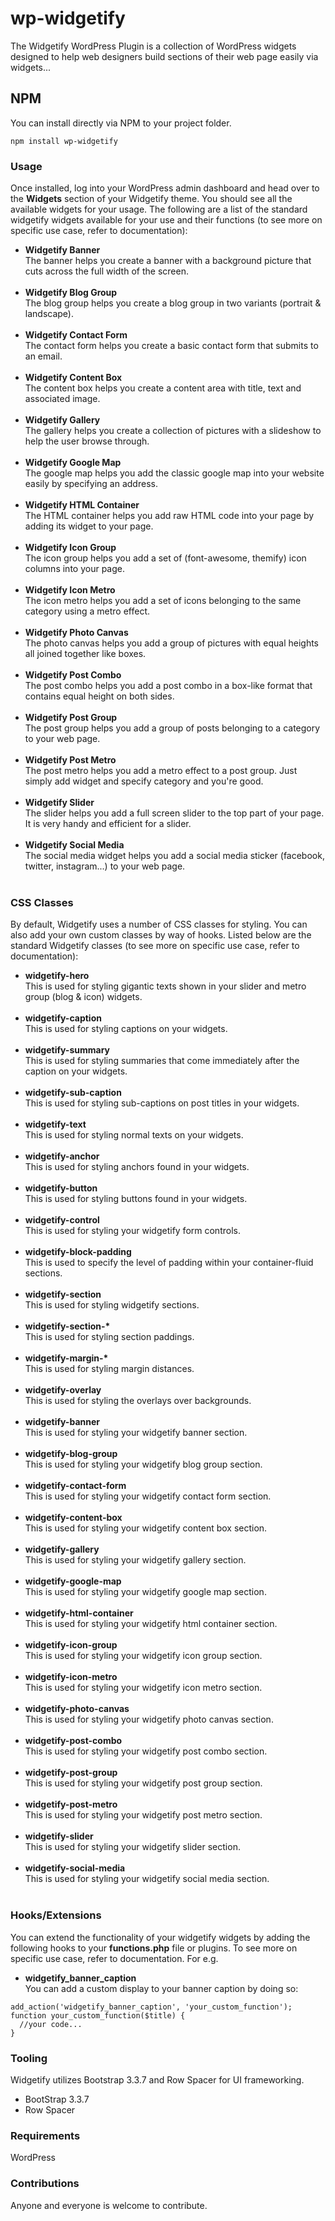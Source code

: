# wp-widgetify
The Widgetify WordPress Plugin is a collection of WordPress widgets designed to help web designers build sections of their web page easily via widgets...

## NPM
You can install directly via NPM to your project folder.
```
npm install wp-widgetify
``` 

### Usage
Once installed, log into your WordPress admin dashboard and head over to the **Widgets** section of your Widgetify theme. You should see all the available widgets for your usage. The following are a list of the standard widgetify widgets available for your use and their functions (to see more on specific use case, refer to documentation):
<ul>
  <li>
    <strong>Widgetify Banner</strong><br/>
    The banner helps you create a banner with a background picture that cuts across the full width of the screen.
  </li><br/>
  <li>
    <strong>Widgetify Blog Group</strong><br/>
    The blog group helps you create a blog group in two variants (portrait & landscape).
  </li><br/>
  <li>
    <strong>Widgetify Contact Form</strong><br/>
    The contact form helps you create a basic contact form that submits to an email.
  </li><br/>
  <li>
    <strong>Widgetify Content Box</strong><br/>
    The content box helps you create a content area with title, text and associated image.
  </li><br/>
  <li>
    <strong>Widgetify Gallery</strong><br/>
    The gallery helps you create a collection of pictures with a slideshow to help the user browse through.
  </li><br/>
  <li>
    <strong>Widgetify Google Map</strong><br/>
    The google map helps you add the classic google map into your website easily by specifying an address.
  </li><br/>
  <li>
    <strong>Widgetify HTML Container</strong><br/>
    The HTML container helps you add raw HTML code into your page by adding its widget to your page.
  </li><br/>
  <li>
    <strong>Widgetify Icon Group</strong><br/>
    The icon group helps you add a set of (font-awesome, themify) icon columns into your page.
  </li><br/>
  <li>
    <strong>Widgetify Icon Metro</strong><br/>
    The icon metro helps you add a set of icons belonging to the same category using a metro effect.
  </li><br/>
  <li>
    <strong>Widgetify Photo Canvas</strong><br/>
    The photo canvas helps you add a group of pictures with equal heights all joined together like boxes.
  </li><br/>
  <li>
    <strong>Widgetify Post Combo</strong><br/>
    The post combo helps you add a post combo in a box-like format that contains equal height on both sides.
  </li><br/>
  <li>
    <strong>Widgetify Post Group</strong><br/>
    The post group helps you add a group of posts belonging to a category to your web page.
  </li><br/>
  <li>
    <strong>Widgetify Post Metro</strong><br/>
    The post metro helps you add a metro effect to a post group. Just simply add widget and specify category and you're good.
  </li><br/>
  <li>
    <strong>Widgetify Slider</strong><br/>
    The slider helps you add a full screen slider to the top part of your page. It is very handy and efficient for a slider.
  </li><br/>
  <li>
     <strong>Widgetify Social Media</strong><br/>
     The social media widget helps you add a social media sticker (facebook, twitter, instagram...) to your web page.
  </li><br/>
</ul>

### CSS Classes
By default, Widgetify uses a number of CSS classes for styling. You can also add your own custom classes by way of hooks. Listed below are the standard Widgetify classes (to see more on specific use case, refer to documentation):
<ul>
  <li>
    <strong>widgetify-hero</strong><br/>
    This is used for styling gigantic texts shown in your slider and metro group (blog & icon) widgets.
  </li><br/>
  <li>
    <strong>widgetify-caption</strong><br/>
    This is used for styling captions on your widgets.
  </li><br/>
  <li>
    <strong>widgetify-summary</strong><br/>
    This is used for styling summaries that come immediately after the caption on your widgets.
  </li><br/>
  <li>
    <strong>widgetify-sub-caption</strong><br/>
    This is used for styling sub-captions on post titles in your widgets.
  </li><br/>
  <li>
    <strong>widgetify-text</strong><br/>
    This is used for styling normal texts on your widgets.
  </li><br/>
  <li>
    <strong>widgetify-anchor</strong><br/>
    This is used for styling anchors found in your widgets.
  </li><br/>
  <li>
    <strong>widgetify-button</strong><br/>
    This is used for styling buttons found in your widgets.
  </li><br/>
  <li>
    <strong>widgetify-control</strong><br/>
    This is used for styling your widgetify form controls.
  </li><br/>
  <li>
    <strong>widgetify-block-padding</strong><br/>
    This is used to specify the level of padding within your container-fluid sections.
  </li><br/>
  <li>
    <strong>widgetify-section</strong><br/>
    This is used for styling widgetify sections.
  </li><br/>
  <li>
    <strong>widgetify-section-*</strong><br/>
    This is used for styling section paddings.
  </li><br/>
  <li>
    <strong>widgetify-margin-*</strong><br/>
    This is used for styling margin distances.
  </li><br/>
  <li>
    <strong>widgetify-overlay</strong><br/>
    This is used for styling the overlays over backgrounds.
  </li><br/>
  <li>
    <strong>widgetify-banner</strong><br/>
    This is used for styling your widgetify banner section.
  </li><br/>
  <li>
    <strong>widgetify-blog-group</strong><br/>
    This is used for styling your widgetify blog group section.
  </li><br/>
  <li>
    <strong>widgetify-contact-form</strong><br/>
    This is used for styling your widgetify contact form section.
  </li><br/>
  <li>
    <strong>widgetify-content-box</strong><br/>
    This is used for styling your widgetify content box section.
  </li><br/>
  <li>
    <strong>widgetify-gallery</strong><br/>
    This is used for styling your widgetify gallery section.
  </li><br/>
  <li>
    <strong>widgetify-google-map</strong><br/>
    This is used for styling your widgetify google map section.
  </li><br/>
  <li>
    <strong>widgetify-html-container</strong><br/>
    This is used for styling your widgetify html container section.
  </li><br/>
  <li>
    <strong>widgetify-icon-group</strong><br/>
    This is used for styling your widgetify icon group section.
  </li><br/>
  <li>
    <strong>widgetify-icon-metro</strong><br/>
    This is used for styling your widgetify icon metro section.
  </li><br/>
  <li>
    <strong>widgetify-photo-canvas</strong><br/>
    This is used for styling your widgetify photo canvas section.
  </li><br/>
  <li>
    <strong>widgetify-post-combo</strong><br/>
    This is used for styling your widgetify post combo section.
  </li><br/>
  <li>
    <strong>widgetify-post-group</strong><br/>
    This is used for styling your widgetify post group section.
  </li><br/>
  <li>
    <strong>widgetify-post-metro</strong><br/>
    This is used for styling your widgetify post metro section.
  </li><br/>
  <li>
    <strong>widgetify-slider</strong><br/>
    This is used for styling your widgetify slider section.
  </li><br/>
  <li>
    <strong>widgetify-social-media</strong><br/>
    This is used for styling your widgetify social media section.
  </li><br/>
</ul>

### Hooks/Extensions
You can extend the functionality of your widgetify widgets by adding the following hooks to your **functions.php** file or plugins. To see more on specific use case, refer to documentation. For e.g.
<ul>
  <li>
    <strong>widgetify_banner_caption</strong><br/>
    You can add a custom display to your banner caption by doing so:
  </li>
</ul>

```
add_action('widgetify_banner_caption', 'your_custom_function');
function your_custom_function($title) {
  //your code...
}
```

### Tooling
Widgetify utilizes Bootstrap 3.3.7 and Row Spacer for UI frameworking.
<ul>
  <li>BootStrap 3.3.7</li>
  <li>Row Spacer</li>
</ul>

### Requirements
WordPress

### Contributions
Anyone and everyone is welcome to contribute.

